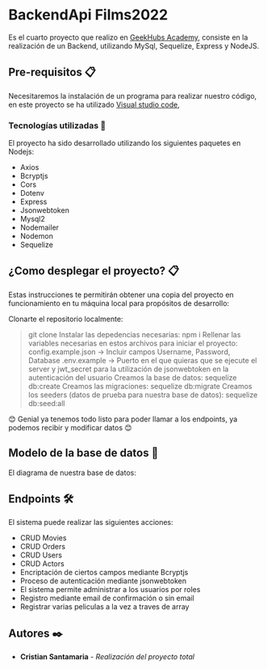 # BackendApi Films2022

Es el cuarto proyecto que realizo en [GeekHubs Academy](https://geekshubsacademy.com/), consiste en la realización de un Backend, utilizando MySql, Sequelize, Express y NodeJS.


## Pre-requisitos 📋

Necesitaremos la instalación de un programa para realizar nuestro código, en este proyecto se ha utilizado [Visual studio code](https://code.visualstudio.com/Download/),

### Tecnologías utilizadas 🚀

El proyecto ha sido desarrollado utilizando los siguientes paquetes en Nodejs:

* Axios
* Bcryptjs
* Cors
* Dotenv
* Express
* Jsonwebtoken
* Mysql2
* Nodemailer
* Nodemon
* Sequelize

## ¿Como desplegar el proyecto? 📋
Estas instrucciones te permitirán obtener una copia del proyecto en funcionamiento en tu máquina local para propósitos de desarrollo:

Clonarte el repositorio localmente:
> git clone <url del repositorio>
Instalar las depedencias necesarias:
> npm i
Rellenar las variables necesarias en estos archivos para iniciar el proyecto:
> config.example.json -> Incluir campos Username, Password, Database
> .env.example -> Puerto en el que quieras que se ejecute el server y jwt_secret para la utilización de jsonwebtoken en la autenticación del usuario
Creamos la base de datos:
> sequelize db:create
Creamos las migraciones:
> sequelize db:migrate
Creamos los seeders (datos de prueba para nuestra base de datos):
> sequelize db:seed:all

😊 Genial ya tenemos todo listo para poder llamar a los endpoints, ya podemos recibir y modificar datos 😊
## Modelo de la base de datos 🔧

El diagrama de nuestra base de datos:
  
## Endpoints 🛠️

El sistema puede realizar las siguientes acciones:

- CRUD Movies
- CRUD Orders
- CRUD Users
- CRUD Actors
- Encriptación de ciertos campos mediante Bcryptjs
- Proceso de autenticación mediante jsonwebtoken
- El sistema permite administrar a los usuarios por roles
- Registro mediante email de confirmación o sin email
- Registrar varias peliculas a la vez a traves de array

## Autores ✒️

* **Cristian Santamaria** - *Realización del proyecto total*
